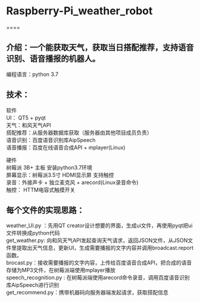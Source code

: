 # Raspberry-Pi_weather_robot
====

介绍：一个能获取天气，获取当日搭配推荐，支持语音识别、语音播报的机器人。
----

编程语言：python 3.7

技术：
----
软件  
UI： QT5 + pyqt  
天气：和风天气API  
搭配推荐：从服务器数据库获取（服务器由其他项目成员负责）  
语音识别：百度语音识别库AipSpeech  
语音播报：百度在线语音合成API + mplayer(Linux)  


硬件  
树莓派 3B+ 主板  安装python3.7环境  
屏幕显示：树莓派3.5寸 HDMI显示屏 支持触控  
录音：外接声卡 + 独立麦克风 + arecord(Linux录音命令)  
触控： HTTM电容式触摸开关  


每个文件的实现思路：
----
weather_UI.py ：先用QT creator设计想要的界面，生成ui文件，再使用pyqt把ui文件转换成python代码  
get_weather.py: 向和风天气API发起查询天气请求，返回JSON文件，从JSON文件里提取出天气信息，更新UI，生成需要播报的文字内容并调用broadcast.report函数。  
brocast.py：接收需要播报的文字内容，上传给百度语音合成API，把合成的语音存储为MP3文件，在树莓派端使用mplayer播放  
speech_recognition.py : 在树莓派端使用arecord命令录音，调用百度语音识别库AipSpeech进行识别  
get_recommend.py：携带机器码向服务器端发起请求，获取搭配信息  





